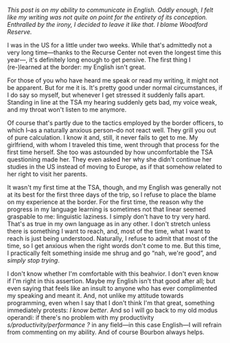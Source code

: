 _This post is on my ability to communicate in English. Oddly enough, I felt
like my writing was not quite on point for the entirety of its conception.
Enthralled by the irony, I decided to leave it like that. I blame Woodford
Reserve._

I was in the US for a little under two weeks. While that's admittedly not a
very long time—thanks to the Recurse Center not even the longest time this
year—, it's definitely long enough to get pensive. The first thing I
(re-)learned at the border: my English isn't great.

For those of you who have heard me speak or read my
writing, it might not be apparent. But for me it is. It's pretty
good under normal circumstances, if I do say so myself, but
whenever I get stressed it suddenly falls apart. Standing in line
at the TSA my hearing suddenly gets bad, my voice weak, and my
throat won't listen to me anymore.

Of course that's partly due to the tactics employed by the border officers,
to which I–as a naturally anxious person–do not react well. They grill you
out of pure calculation. I know it and, still, it never fails to get to me.
My girlfriend, with whom I traveled this time, went through that process for
the first time herself. She too was astounded by how uncomfortable the TSA
questioning made her. They even asked her why she didn't continue her studies
in the US instead of moving to Europe, as if that somehow related to her right
to visit her parents.

It wasn't my first time at the TSA, though, and my English was generally not
at its best for the first three days of the trip, so I refuse to place the blame on
my experience at the border. For the first time, the reason why the progress in my language
learning is sometimes not that linear seemed graspable to me: linguistic
laziness. I simply don't have to try very hard. That's as true in my own
language as in any other. I don't stretch unless there is something I want to
reach, and, most of the time, what I want to reach is just being understood.
Naturally, I refuse to admit that most of the time, so I get anxious when
the right words don't come to me. But this time, I practically felt something
inside me shrug and go “nah, we're good”, and _simply stop trying_.

I don't know whether I'm comfortable with this beahvior. I don't even know
if I'm right in this assertion. Maybe my English isn't that good after all; but even
saying that feels like an insult to anyone who has ever complimented my speaking
and meant it. And, not unlike my attitude towards programming, even when I 
say that I don't think I'm that great, something immediately protests: _I know better_.
And so I will go back to my old modus operandi: if there's no problem with my
productivity *s/productivity/performance ?* in any field—in this case English—I will refrain from commenting on
my ability. And of course Bourbon always helps.
